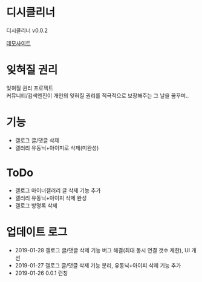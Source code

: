 # 디시클리너

디시클리너 v0.0.2 <br>

[데모사이트](https://cleaner.wktkf.com/)

# 잊혀질 권리

잊혀질 권리 프로젝트 <br>
커뮤니티/검색엔진이 개인의 잊혀질 권리를 적극적으로 보장해주는 그 날을 꿈꾸며.. 

# 기능

  - 갤로그 글/댓글 삭제
  - 갤러리 유동닉+아이피로 삭제(미완성)
  
# ToDo

  - 갤로그 마이너갤러리 글 삭제 기능 추가
  - 갤러리 유동닉+아이피 삭제 완성
  - 갤로그 방명록 삭제

# 업데이트 로그

  - 2019-01-28 갤로그 글/댓글 삭제 기능 버그 해결(최대 동시 연결 갯수 제한), UI 개선
  - 2019-01-27 갤로그 글/댓글 삭제 기능 분리, 유동닉+아이피 삭제 기능 추가
  - 2019-01-26 0.0.1 런칭
